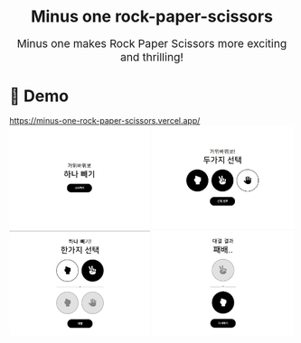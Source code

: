 <p align="center" style="color: #343a40">
  <h1 align="center">Minus one rock-paper-scissors</h1>
</p>
<p align="center" style="font-size: 1.2rem;">
  Minus one makes Rock Paper Scissors more exciting and thrilling!
</p>

# 👀 Demo
<div><a href="https://minus-one-rock-paper-scissors.vercel.app/" target="_blank">https://minus-one-rock-paper-scissors.vercel.app/</a></div>
<img src="https://raw.githubusercontent.com/Woong25/Minus_one_rock_paper_scissors/master/assets/images/demo1.jpg" width="49.5%" /> <img src="https://raw.githubusercontent.com/Woong25/Minus_one_rock_paper_scissors/master/assets/images/demo2.jpg" width="49.5%" />
<img src="https://raw.githubusercontent.com/Woong25/Minus_one_rock_paper_scissors/master/assets/images/demo3.jpg" width="49.5%" /> <img src="https://raw.githubusercontent.com/Woong25/Minus_one_rock_paper_scissors/master/assets/images/demo4.jpg" width="49.5%" />